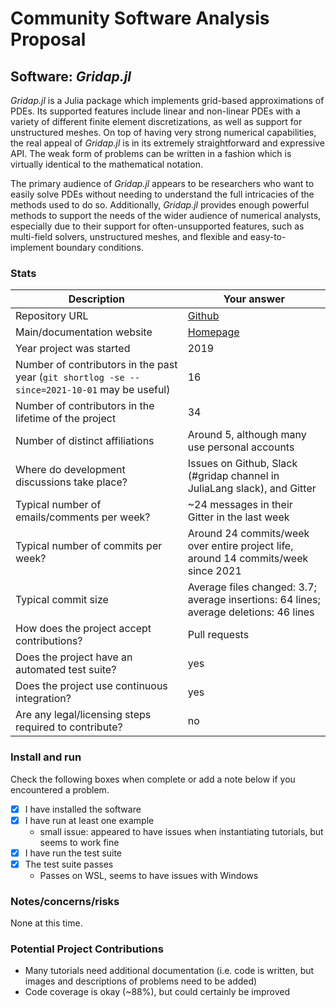 # Community Software Analysis Proposal

## Software: *Gridap.jl*

*Gridap.jl* is a Julia package which implements grid-based approximations of PDEs. 
Its supported features include linear and non-linear PDEs with a variety of different finite element discretizations, as well as support for unstructured meshes.
On top of having very strong numerical capabilities, the real appeal of *Gridap.jl* is in its extremely straightforward and expressive API.
The weak form of problems can be written in a fashion which is virtually identical to the mathematical notation.

The primary audience of *Gridap.jl* appears to be researchers who want to easily solve PDEs without needing to understand the full intricacies of the methods used to do so. 
Additionally, *Gridap.jl* provides enough powerful methods to support the needs of the wider audience of numerical analysts, especially due to their support for often-unsupported features, such as multi-field solvers, unstructured meshes, and flexible and easy-to-implement boundary conditions.

### Stats

| Description | Your answer |
|-----------------------------------------------------------|-----------|
| Repository URL                                            | [Github](https://github.com/gridap/Gridap.jl/) |
| Main/documentation website                                | [Homepage](https://gridap.github.io/Gridap.jl/dev/) |
| Year project was started                                  | 2019 |
| Number of contributors in the past year (`git shortlog -se --since=2021-10-01` may be useful) | 16 |
| Number of contributors in the lifetime of the project     | 34 |
| Number of distinct affiliations                           | Around 5, although many use personal accounts |
| Where do development discussions take place?              | Issues on Github, Slack (#gridap channel in JuliaLang slack), and Gitter  |
| Typical number of emails/comments per week?               | ~24 messages in their Gitter in the last week |
| Typical number of commits per week?                       | Around 24 commits/week over entire project life, around 14 commits/week since 2021 |
| Typical commit size                                       | Average files changed: 3.7; average insertions: 64 lines; average deletions: 46 lines |
| How does the project accept contributions?                | Pull requests   |
| Does the project have an automated test suite?            | yes |
| Does the project use continuous integration?              | yes |
| Are any legal/licensing steps required to contribute?     | no |

### Install and run

Check the following boxes when complete or add a note below if you
encountered a problem.

- [x] I have installed the software
- [x] I have run at least one example
  - small issue: appeared to have issues when instantiating tutorials, but seems to work fine
- [x] I have run the test suite
- [x] The test suite passes
  - Passes on WSL, seems to have issues with Windows

### Notes/concerns/risks

None at this time.

### Potential Project Contributions
- Many tutorials need additional documentation (i.e. code is written, but images and descriptions of problems need to be added)
- Code coverage is okay (~88%), but could certainly be improved
